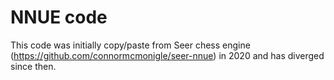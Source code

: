 # NNUE code

This code was initially copy/paste from Seer chess engine 
(https://github.com/connormcmonigle/seer-nnue) in 2020
and has diverged since then.
